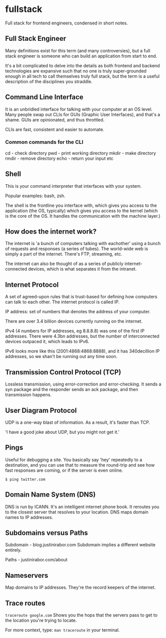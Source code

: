 # fullstack
Full stack for frontend engineers, condensed in short notes. 

## Full Stack Engineer
Many definitions exist for this term (and many controversies), but a full stack engineer is someone who can build an application from start to end. 

It's a bit complicated to delve into the details as both frontend and backend technologies are expansive such that no one is truly super-grounded enough in all tech to call themselves truly full stack, but the term is a useful description of the disciplines you straddle. 

## Command Line Interface
It is an unbridled interface for talking with your computer at an OS level. Many people swap out CLIs for GUIs (Graphic User Interfaces), and that's a shame. GUIs are opinionated, and thus throttled. 

CLIs are fast, consistent and easier to automate. 

### Common commands for the CLI
cd - check directory
pwd - print working directory
mkdir - make directory
rmdir - remove directory
echo - return your input
etc

## Shell 
This is your command interpreter that interfaces with your system. 

Popular examples: bash, zsh. 

The shell is the frontline you interface with, which gives you access to the application (the OS, typically) which gives you access to the kernel (which is the core of the OS. It handles the communication with the machine layer.)

## How does the internet work?
The internet is 'a bunch of computers talking with eachother' using a bunch of requests and responses (a series of tubes). The world-wide web is simply a part of the internet. There's FTP, streaming, etc. 

The internet can also be thought of as a series of publicly internet-connected devices, which is what separates it from the intranet. 

## Internet Protocol
A set of agreed-upon rules that is trust-based for defining how computers can talk to each other. The internet protocol is called IP. 

IP address: set of numbers that denotes the address of your computer. 

There are over 3.4 billion devices currently running on the internet. 

IPv4 (4 numbers for IP addresses, eg 8.8.8.8) was one of the first IP addresses. There were 4.3bn addresses, but the number of interconnected devices outpaced it, which leads to IPv6.

IPv6 looks more like this (2001:4868:4868:8888), and it has 340decillion IP addresses, so we shan't be running out any time soon.

## Transmission Control Protocol (TCP)
Lossless transmission, using error-correction and error-checking. It sends a syn package and the responder sends an ack package, and then transmission happens. 

## User Diagram Protocol
UDP is a one-way blast of information. As a result, it's faster than TCP. 

'I have a good joke about UDP, but you might not get it.' 

## Pings
Useful for debugging a site. You basically say 'hey' repeatedly to a destination, and you can use that to measure the round-trip and see how fast responses are coming, or if the server is even online.

`$ ping twitter.com`

## Domain Name System (DNS)
DNS is run by ICANN. It's an intelligent internet phone book. It reroutes you to the closest server that resolves to your location. DNS maps domain names to IP addresses. 

## Subdomains versus Paths
Subdomain - blog.justinirabor.com
Subdomain implies a different website entirely. 

Paths - justinirabor.com/about


## Nameservers
Map domains to IP addresses. They're the record keepers of the internet. 

## Trace routes
`traceroute google.com`
Shows you the hops that the servers pass to get to the location you're trying to locate. 

For more context, type:
`man traceroute`
in your terminal. 